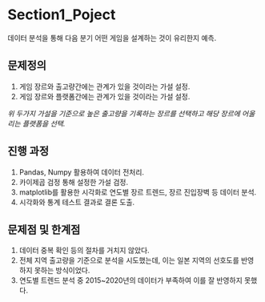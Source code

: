 # Section1_Poject

데이터 분석을 통해 다음 분기 어떤 게임을 설계하는 것이 유리한지 예측. <br>

## 문제정의 <br>

1. 게임 장르와 출고량간에는 관계가 있을 것이라는 가설 설정.
2. 게임 장르와 플랫폼간에는 관계가 있을 것이라는 가설 설정.

*위 두가지 가설을 기준으로 높은 출고량을 기록하는 장르를 선택하고 해당 장르에 어울리는 플랫폼을 선택.* <br>

## 진행 과정 <br>

1. Pandas, Numpy 활용하여 데이터 전처리.
2. 카이제곱 검정 통해 설정한 가설 검정.
3. matplotlib를 활용한 시각화로 연도별 장르 트렌드, 장르 진입장벽 등 데이터 분석.
4. 시각화와 통계 테스트 결과로 결론 도출.<br>

## 문제점 및 한계점 <br>
1. 데이터 중복 확인 등의 절차를 거치지 않았다.
2. 전체 지역 출고량을 기준으로 분석을 시도했는데, 이는 일본 지역의 선호도를 반영하지 못하는 방식이었다.
3. 연도별 트렌드 분석 중 2015~2020년의 데이터가 부족하여 이를 잘 반영하지 못했다.
